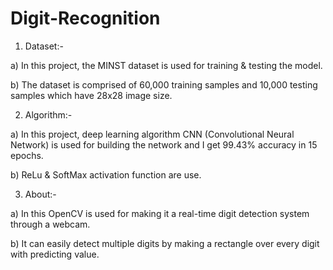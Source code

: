 # Digit-Recognition
1.	Dataset:-

a) In this project, the MINST dataset is used for training & testing the model. 

b) The dataset is comprised of 60,000 training samples and 10,000 testing samples which have 28x28 image size.

2.	Algorithm:-

a)  In this project, deep learning algorithm CNN (Convolutional Neural Network) is used for building the network and I get 99.43% accuracy in 15 epochs.

b)  ReLu & SoftMax activation function are use.

3.	About:-

a)  In this OpenCV is used for making it a real-time digit detection system through a webcam. 

b)  It can easily detect multiple digits by making a rectangle over every digit with predicting value.

